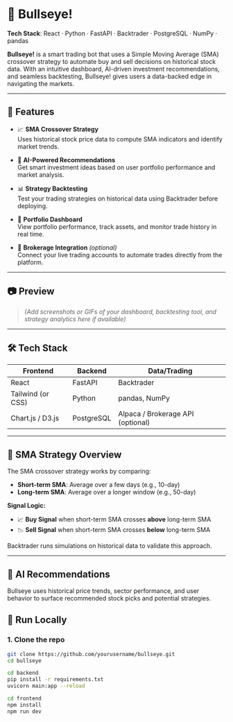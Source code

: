 # 🎯 Bullseye!

**Tech Stack**: React · Python · FastAPI · Backtrader · PostgreSQL · NumPy · pandas  

**Bullseye!** is a smart trading bot that uses a Simple Moving Average (SMA) crossover strategy to automate buy and sell decisions on historical stock data. With an intuitive dashboard, AI-driven investment recommendations, and seamless backtesting, Bullseye! gives users a data-backed edge in navigating the markets.

---

## 🚀 Features

- 📈 **SMA Crossover Strategy**  
  Uses historical stock price data to compute SMA indicators and identify market trends.

- 🧠 **AI-Powered Recommendations**  
  Get smart investment ideas based on user portfolio performance and market analysis.

- 📊 **Strategy Backtesting**  
  Test your trading strategies on historical data using Backtrader before deploying.

- 💼 **Portfolio Dashboard**  
  View portfolio performance, track assets, and monitor trade history in real time.

- 🔗 **Brokerage Integration** *(optional)*  
  Connect your live trading accounts to automate trades directly from the platform.

---

## 📷 Preview

> _(Add screenshots or GIFs of your dashboard, backtesting tool, and strategy analytics here if available)_

---

## 🛠️ Tech Stack

| Frontend  | Backend       | Data/Trading |
|-----------|---------------|--------------|
| React     | FastAPI       | Backtrader   |
| Tailwind (or CSS) | Python        | pandas, NumPy |
| Chart.js / D3.js | PostgreSQL    | Alpaca / Brokerage API (optional) |

---

## 🧠 SMA Strategy Overview

The SMA crossover strategy works by comparing:

- **Short-term SMA**: Average over a few days (e.g., 10-day)
- **Long-term SMA**: Average over a longer window (e.g., 50-day)

**Signal Logic:**

- 📈 **Buy Signal** when short-term SMA crosses **above** long-term SMA  
- 📉 **Sell Signal** when short-term SMA crosses **below** long-term SMA  

Backtrader runs simulations on historical data to validate this approach.

---

## 🤖 AI Recommendations

Bullseye uses historical price trends, sector performance, and user behavior to surface recommended stock picks and potential strategies.


## 🧪 Run Locally

### 1. Clone the repo

```bash
git clone https://github.com/yourusername/bullseye.git
cd bullseye

cd backend
pip install -r requirements.txt
uvicorn main:app --reload

cd frontend
npm install
npm run dev

